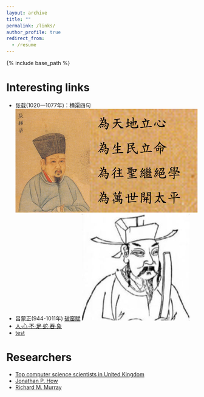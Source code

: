 ```yaml
---
layout: archive
title: ""
permalink: /links/
author_profile: true
redirect_from:
  - /resume
---
```


{% include base_path %}

Interesting links
======
* 张载(1020—1077年)：横渠四句 ![My helpful screenshot](/images/zhangzai.jpg)
* 吕蒙正(944-1011年) [破窑赋](http://people.brunel.ac.uk/~csstzzw/bad.html) ![My helpful screenshot](/images/yaofupo.JPG)
* [人·心·不·足·蛇·吞·象](http://www.mae.cuhk.edu.hk/~bmchen/dayoushi.html)
* [test](http://www.mae.cuhk.edu.hk/~bmchen/oldsayings.html)


Researchers
======
* [Top computer science scientists in United Kingdom](https://research.com/scientists-rankings/computer-science/gb)
* [Jonathan P. How](http://www.mit.edu/~jhow/)
* [Richard M. Murray](https://murray.cds.caltech.edu/Main_Page?title=Main_Page)

<!---

Publications
======
  <ul>{% for post in site.publications %}
    {% include archive-single-cv.html %}
  {% endfor %}</ul>
  
-->  

